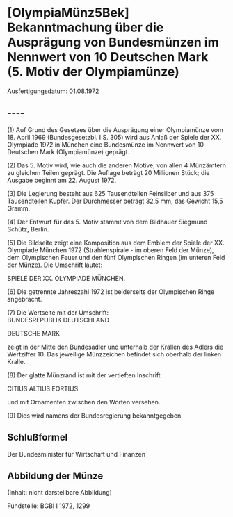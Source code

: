 # [OlympiaMünz5Bek] Bekanntmachung über die Ausprägung von Bundesmünzen im Nennwert von 10 Deutschen Mark (5. Motiv der Olympiamünze)

Ausfertigungsdatum: 01.08.1972

 

## ----

(1) Auf Grund des Gesetzes über die Ausprägung einer Olympiamünze vom 18. April 1969 (Bundesgesetzbl. I S. 305) wird aus Anlaß der Spiele der XX. Olympiade 1972 in München eine Bundesmünze im Nennwert von 10 Deutschen Mark (Olympiamünze) geprägt.

(2) Das 5. Motiv wird, wie auch die anderen Motive, von allen 4 Münzämtern zu gleichen Teilen geprägt. Die Auflage beträgt 20 Millionen Stück; die Ausgabe beginnt am 22. August 1972.

(3) Die Legierung besteht aus 625 Tausendteilen Feinsilber und aus 375 Tausendteilen Kupfer. Der Durchmesser beträgt 32,5 mm, das Gewicht 15,5 Gramm.

(4) Der Entwurf für das 5. Motiv stammt von dem Bildhauer Siegmund Schütz, Berlin.

(5) Die Bildseite zeigt eine Komposition aus dem Emblem der Spiele der XX. Olympiade München 1972 (Strahlenspirale - im oberen Feld der Münze), dem Olympischen Feuer und den fünf Olympischen Ringen (im unteren Feld der Münze). Die Umschrift lautet:

  
SPIELE DER XX. OLYMPIADE MÜNCHEN.

(6) Die getrennte Jahreszahl 1972 ist beiderseits der Olympischen Ringe angebracht.

(7) Die Wertseite mit der Umschrift:  
BUNDESREPUBLIK DEUTSCHLAND

DEUTSCHE MARK

zeigt in der Mitte den Bundesadler und unterhalb der Krallen des Adlers die Wertziffer 10. Das jeweilige Münzzeichen befindet sich oberhalb der linken Kralle.

(8) Der glatte Münzrand ist mit der vertieften Inschrift

  
CITIUS ALTIUS FORTIUS

und mit Ornamenten zwischen den Worten versehen.

(9) Dies wird namens der Bundesregierung bekanntgegeben.


## Schlußformel

Der Bundesminister für Wirtschaft und Finanzen


## Abbildung der Münze

(Inhalt: nicht darstellbare Abbildung)  

Fundstelle: BGBl I 1972, 1299
